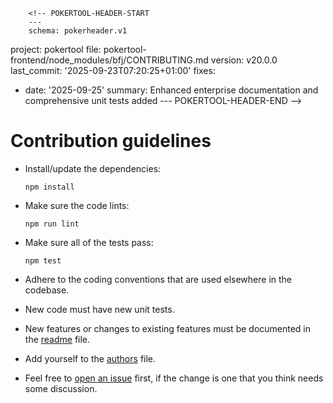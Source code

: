         <!-- POKERTOOL-HEADER-START
        ---
        schema: pokerheader.v1
project: pokertool
file: pokertool-frontend/node_modules/bfj/CONTRIBUTING.md
version: v20.0.0
last_commit: '2025-09-23T07:20:25+01:00'
fixes:
- date: '2025-09-25'
  summary: Enhanced enterprise documentation and comprehensive unit tests added
        ---
        POKERTOOL-HEADER-END -->
# Contribution guidelines

* Install/update the dependencies:
  ```
  npm install
  ```

* Make sure the code lints:
  ```
  npm run lint
  ```

* Make sure all of the tests pass:
  ```
  npm test
  ```

* Adhere to the coding conventions
  that are used elsewhere in the codebase.

* New code must have new unit tests.

* New features
  or changes to existing features
  must be documented in the [readme] file.

* Add yourself to the [authors] file.

* Feel free to [open an issue][newissue] first,
  if the change is one that you think
  needs some discussion.

[readme]: https://gitlab.com/philbooth/bfj/blob/master/README.md
[authors]: https://gitlab.com/philbooth/bfj/blob/master/AUTHORS
[newissue]: https://gitlab.com/philbooth/bfj/issues/new
[issues]: https://gitlab.com/philbooth/bfj/issues

